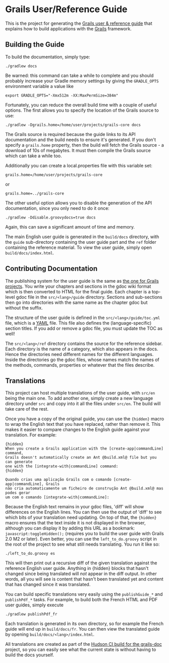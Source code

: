 Grails User/Reference Guide
===========================

This is the project for generating the [Grails user & reference guide][Grails Documentation] that explains how to build applications with the [Grails][Grails] framework.

[Grails Documentation]: http://grails.org/doc/latest
[Grails]: http://grails.org

Building the Guide
------------------

To build the documentation, simply type:

    ./gradlew docs

Be warned: this command can take a while to complete and you should probably increase your Gradle memory settings by giving the `GRADLE_OPTS` environment variable a value like

    export GRADLE_OPTS="-Xmx512m -XX:MaxPermSize=384m"

Fortunately, you can reduce the overall build time with a couple of useful options. The first allows you to specify the location of the Grails source to use:

    ./gradlew -Dgrails.home=/home/user/projects/grails-core docs 

The Grails source is required because the guide links to its API documentation and the build needs to ensure it's generated. If you don't specify a `grails.home` property, then the build will fetch the Grails source - a download of 10s of megabytes. It must then compile the Grails source which can take a while too.

Additionally you can create a local.properties file with this variable set:

    grails.home=/home/user/projects/grails-core

or

    grails.home=../grails-core

The other useful option allows you to disable the generation of the API documentation, since you only need to do it once:

    ./gradlew -Ddisable.groovydocs=true docs

Again, this can save a significant amount of time and memory.

The main English user guide is generated in the `build/docs` directory, with the `guide` sub-directory containing the user guide part and the `ref` folder containing the reference material. To view the user guide, simply open `build/docs/index.html`.

Contributing Documentation
--------------------------

The publishing system for the user guide is the same as [the one for Grails projects][1]. You write your chapters and sections in the gdoc wiki format which is then converted to HTML for the final guide. Each chapter is a top-level gdoc file in the `src/<lang>/guide` directory. Sections and sub-sections then go into directories with the same name as the chapter gdoc but without the suffix.

The structure of the user guide is defined in the `src/<lang>/guide/toc.yml` file, which is a [YAML][2] file. This file also defines the (language-specific) section titles. If you add or remove a gdoc file, you must update the TOC as well!

The `src/<lang>/ref` directory contains the source for the reference sidebar. Each directory is the name of a category, which also appears in the docs. Hence the directories need different names for the different languages. Inside the directories go the gdoc files, whose names match the names of the methods, commands, properties or whatever that the files describe.

Translations
------------

This project can host multiple translations of the user guide, with `src/en` being the main one. To add another one, simply create a new language directory under `src` and copy into it all the files under `src/en`. The build will take care of the rest.

Once you have a copy of the original guide, you can use the `{hidden}` macro to wrap the English text that you have replaced, rather than remove it. This makes it easier to compare changes to the English guide against your translation. For example:

    {hidden}
    When you create a Grails application with the [create-app|commandLine] command,
    Grails doesn't automatically create an Ant @build.xml@ file but you can generate
    one with the [integrate-with|commandLine] command:
    {hidden}

    Quando crias uma aplicação Grails com o comando [create-app|commandLine], Grails
    não cria automaticamente um ficheiro de construção Ant @build.xml@ mas podes gerar
    um com o comando [integrate-with|commandLine]:

Because the English text remains in your gdoc files, 'diff' will show differences on the English lines. You can then use the output of 'diff' to see which bits of your translation need updating. On top of that, the `{hidden}` macro ensures that the text inside it is not displayed in the browser, although you can display it by adding this URL as a bookmark: `javascript:toggleHidden();` (requires you to build the user guide with Grails 2.0 M2 or later). Even better, you can use the `left_to_do.groovy` script in the root of the project to see what still needs translating. You run it like so:

    ./left_to_do.groovy es

This will then print out a recursive diff of the given translation against the reference English user guide. Anything in {hidden} blocks that hasn't changed since being translated will _not_ appear in the diff output. In other words, all you will see is content that hasn't been translated yet and content that has changed since it was translated.

You can build specific translations very easily using the `publishGuide_*` and `publishPdf_*` tasks. For example, to build both the French HTML and PDF user guides, simply execute

    ./gradlew publishPdf_fr

Each translation is generated in its own directory, so for example the French guide will end up in `build/docs/fr`. You can then view the translated guide by opening `build/docs/<lang>/index.html`.

All translations are created as part of the [Hudson CI build for the grails-doc][2] project, so you can easily see what the current state is without having to build the docs yourself.

[1]: http://grails.org/doc/2.0.0.M1/guide/conf.html#docengine
[2]: http://hudson.grails.org/job/grails_docs_2.0.x/lastSuccessfulBuild/artifact/build/docs/
